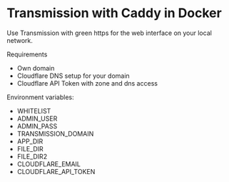 # Transmission with Caddy in Docker

Use Transmission with green https for the web interface on your local network.

Requirements
- Own domain
- Cloudflare DNS setup for your domain
- Cloudflare API Token with zone and dns access

Environment variables:

- WHITELIST
- ADMIN_USER
- ADMIN_PASS
- TRANSMISSION_DOMAIN
- APP_DIR
- FILE_DIR
- FILE_DIR2
- CLOUDFLARE_EMAIL
- CLOUDFLARE_API_TOKEN